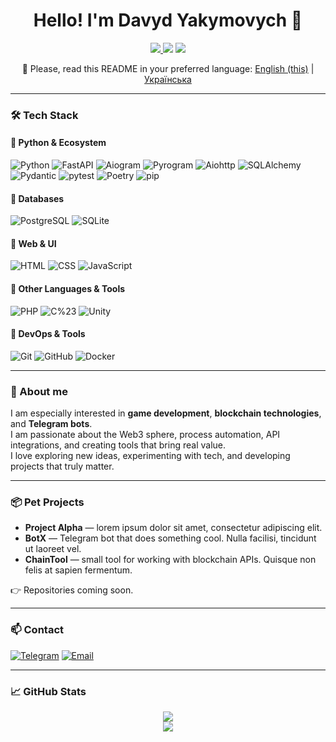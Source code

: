 <h1 align="center">Hello! I'm Davyd Yakymovych 👋</h1>

<p align="center">
  <a href="https://t.me/dyakymov">
    <img src="https://img.shields.io/badge/Telegram-@dyakymov-2CA5E0?logo=telegram&logoColor=white" />
  </a>
  <img src="https://img.shields.io/badge/OS-Linux-%23007ACC?logo=linux&logoColor=white" />
  <img src="https://img.shields.io/badge/Editor-VSCode-007ACC?logo=visualstudiocode&logoColor=white" />
</p>

<p align="center">
  📌 Please, read this README in your preferred language:  
  <a href="README.md">English (this)</a> | <a href="README_uk.md">Українська</a>
</p>

---

### 🛠 Tech Stack

#### 🔹 Python & Ecosystem
![Python](https://img.shields.io/badge/Python-3.10%20|%203.11%20|%203.12%20|%203.13-blue?logo=python&logoColor=white)
![FastAPI](https://img.shields.io/badge/FastAPI-API-green?logo=fastapi)
![Aiogram](https://img.shields.io/badge/Aiogram-3.0-2CA5E0?logo=telegram)
![Pyrogram](https://img.shields.io/badge/Pyrogram-Fork-red?logo=telegram)
![Aiohttp](https://img.shields.io/badge/Aiohttp-async-lightblue?logo=python&logoColor=white)
![SQLAlchemy](https://img.shields.io/badge/SQLAlchemy-ORM-646464?logo=sqlite)
![Pydantic](https://img.shields.io/badge/Pydantic-Validation-0C7CD5?logo=python)
![pytest](https://img.shields.io/badge/pytest-testing-blue?logo=pytest)
![Poetry](https://img.shields.io/badge/Poetry-dependency--mgmt-60A5FA?logo=python)
![pip](https://img.shields.io/badge/pip-package--mgmt-blue?logo=pypi&logoColor=white)

#### 🔹 Databases
![PostgreSQL](https://img.shields.io/badge/PostgreSQL-db-336791?logo=postgresql&logoColor=white)
![SQLite](https://img.shields.io/badge/SQLite-light-blue?logo=sqlite&logoColor=white)

#### 🔹 Web & UI
![HTML](https://img.shields.io/badge/HTML-5-E34F26?logo=html5&logoColor=white)
![CSS](https://img.shields.io/badge/CSS-3-1572B6?logo=css3&logoColor=white)
![JavaScript](https://img.shields.io/badge/JavaScript-ES6-F7DF1E?logo=javascript&logoColor=black)

#### 🔹 Other Languages & Tools
![PHP](https://img.shields.io/badge/PHP-basic-777BB4?logo=php&logoColor=white)
![C%23](https://img.shields.io/badge/C%23-basic-68217A?logo=csharp&logoColor=white)
![Unity](https://img.shields.io/badge/Unity-game_dev-black?logo=unity&logoColor=white)

#### 🔹 DevOps & Tools
![Git](https://img.shields.io/badge/Git-version%20control-F05032?logo=git&logoColor=white)
![GitHub](https://img.shields.io/badge/GitHub-profile-181717?logo=github)
![Docker](https://img.shields.io/badge/Docker-container-blue?logo=docker&logoColor=white)

---

### 🎯 About me

I am especially interested in **game development**, **blockchain technologies**, and **Telegram bots**.  
I am passionate about the Web3 sphere, process automation, API integrations, and creating tools that bring real value.  
I love exploring new ideas, experimenting with tech, and developing projects that truly matter.

---

### 📦 Pet Projects

- **Project Alpha** — lorem ipsum dolor sit amet, consectetur adipiscing elit.  
- **BotX** — Telegram bot that does something cool. Nulla facilisi, tincidunt ut laoreet vel.  
- **ChainTool** — small tool for working with blockchain APIs. Quisque non felis at sapien fermentum.

👉 Repositories coming soon.

---

### 📫 Contact

[![Telegram](https://img.shields.io/badge/@dyakymov-%2300acee.svg?logo=telegram&logoColor=white)](https://t.me/dyakymov)
[![Email](https://img.shields.io/badge/Email-davidyakymovych%40gmail.com-red?logo=gmail&logoColor=white)](mailto:davidyakymovych+github@gmail.com)

---

### 📈 GitHub Stats

<p align="center">
  <img src="https://github-readme-stats.vercel.app/api?username=dyakymov-it&show_icons=true&theme=tokyonight&hide=stars" />
  <br>
  <img src="https://github-readme-streak-stats.herokuapp.com?user=dyakymov-it&theme=tokyonight&hide_border=true" />
</p>
